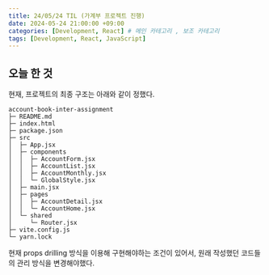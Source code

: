 ```yaml
---
title: 24/05/24 TIL (가계부 프로젝트 진행)
date: 2024-05-24 21:00:00 +09:00
categories: [Development, React] # 메인 카테고리 , 보조 카테고리
tags: [Development, React, JavaScript]
---
```


## 오늘 한 것

현재, 프로젝트의 최종 구조는 아래와 같이 정했다.

```
account-book-inter-assignment
├─ README.md
├─ index.html
├─ package.json
├─ src
│  ├─ App.jsx
│  ├─ components
│  │  ├─ AccountForm.jsx
│  │  ├─ AccountList.jsx
│  │  ├─ AccountMonthly.jsx
│  │  └─ GlobalStyle.jsx
│  ├─ main.jsx
│  ├─ pages
│  │  ├─ AccountDetail.jsx
│  │  └─ AccountHome.jsx
│  └─ shared
│     └─ Router.jsx
├─ vite.config.js
└─ yarn.lock

```

현재 props drilling 방식을 이용해 구현해야하는 조건이 있어서,
원래 작성했던 코드들의 관리 방식을 변경해야했다.
